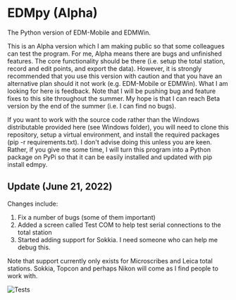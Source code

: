 # EDMpy (Alpha)
The Python version of EDM-Mobile and EDMWin.

This is an Alpha version which I am making public so that some colleagues can test the program.  For me, Alpha means there are bugs and unfinished features.  The core functionality should be there (i.e. setup the total station, record and edit points, and export the data).  However, it is strongly recommended that you use this version with caution and that you have an alternative plan should it not work (e.g. EDM-Mobile or EDMWin).  What I am looking for here is feedback.  Note that I will be pushing bug and feature fixes to this site throughout the summer.  My hope is that I can reach Beta version by the end of the summer (i.e. I can find no bugs).

If you want to work with the source code rather than the Windows distributable provided here (see Windows folder), you will need to clone this repository, setup a virtual environment, and install the required packages (pip -r requirements.txt).  I don't advise doing this unless you are keen.  Rather, if you give me some time, I will turn this program into a Python package on PyPi so that it can be easily installed and updated with pip install edmpy.

## Update (June 21, 2022)

Changes include:
1. Fix a number of bugs (some of them important)
2. Added a screen called Test COM to help test serial connections to the total station
3. Started adding support for Sokkia.  I need someone who can help me debug this.

Note that support currently only exists for Microscribes and Leica total stations.  Sokkia, Topcon and perhaps Nikon will come as I find people to work with.

![Tests](https://github.com/surf3s/EDM/actions/workflows/tests.yaml/badge.svg)